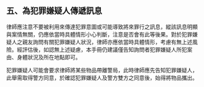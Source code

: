 ## 五、為犯罪嫌疑人傳遞訊息

律師應注意不要被利用來傳達犯罪意圖或可能導致將來罪行之訊息，縱該訊息明顯與案情無關，仍應依當時具體情形小心判斷，注意是否會有此等後果。對於犯罪嫌疑人之親友詢問有關犯罪嫌疑人狀況，律師亦應依當時具體情形，考慮有無上述風險。經評估後，如認無上述疑慮，本手冊仍建議僅告知詢問者犯罪嫌疑人所犯案由、身體狀況及所在地點即可。

犯罪嫌疑人可能會要求律師將某些物品帶離警局，此時律師應先告知犯罪嫌疑人，此舉需取得警方同意，於確認犯罪嫌疑人及警方雙方之同意後，始得將物品攜出。
